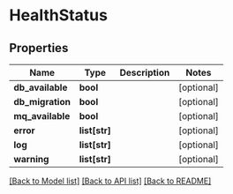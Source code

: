 # HealthStatus

## Properties
Name | Type | Description | Notes
------------ | ------------- | ------------- | -------------
**db_available** | **bool** |  | [optional] 
**db_migration** | **bool** |  | [optional] 
**mq_available** | **bool** |  | [optional] 
**error** | **list[str]** |  | [optional] 
**log** | **list[str]** |  | [optional] 
**warning** | **list[str]** |  | [optional] 

[[Back to Model list]](../README.md#documentation-for-models) [[Back to API list]](../README.md#documentation-for-api-endpoints) [[Back to README]](../README.md)


